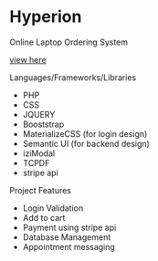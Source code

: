 <h1>Hyperion</h1>
<p>Online Laptop Ordering System</p>

<a href="http://www.hyperion-company.epizy.com" target="_blank">view here</a>

<p>Languages/Frameworks/Libraries</p>
  <ul>
    <li>PHP</li>
    <li>CSS</li>
    <li>JQUERY</li>
    <li>Booststrap</li>
    <li>MaterializeCSS (for login design)</li>
    <li>Semantic UI (for backend design)</li>
    <li>iziModal</li>
    <li>TCPDF</li>
    <li>stripe api</li>
  </ul>

<p>Project Features</p>

<ul>
  <li>Login Validation</li>
  <li>Add to cart</li>
  <li>Payment using stripe api</li>
  <li>Database Management</li>
  <li>Appointment messaging</li>
</ul>
